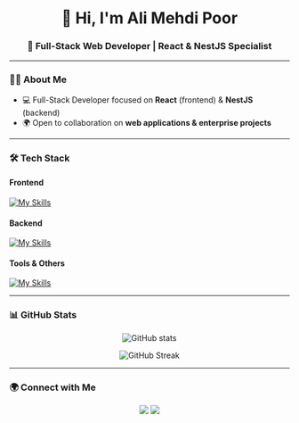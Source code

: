 <h1 align="center">👋 Hi, I'm Ali Mehdi Poor</h1>
<h3 align="center">🚀 Full-Stack Web Developer | React & NestJS Specialist</h3>

---

### 👨‍💻 About Me
- 💻 Full-Stack Developer focused on **React** (frontend) & **NestJS** (backend)  
- 🌍 Open to collaboration on **web applications & enterprise projects**  

---

### 🛠️ Tech Stack

#### Frontend  
[![My Skills](https://skillicons.dev/icons?i=react,ts,js,html,css,tailwind&theme=light)](https://github.com/Ali-mehdi-poor)

#### Backend  
[![My Skills](https://skillicons.dev/icons?i=nestjs,nodejs,express,php,mysql,mongodb&theme=light)](https://github.com/Ali-mehdi-poor)

#### Tools & Others  
[![My Skills](https://skillicons.dev/icons?i=git,linux,docker,nginx,swagger,postman,wordpress&theme=light)](https://github.com/Ali-mehdi-poor)

---

### 📊 GitHub Stats
<p align="center">
  <img src="https://github-readme-stats.vercel.app/api?username=Ali-mehdi-poor&show_icons=true&theme=tokyonight" alt="GitHub stats" />
</p>

<p align="center">
  <img src="https://github-readme-streak-stats.herokuapp.com/?user=Ali-mehdi-poor&theme=tokyonight" alt="GitHub Streak" />
</p>

---

### 🌍 Connect with Me
<p align="center">
  <a href="https://github.com/Ali-mehdi-poor"><img src="https://img.shields.io/badge/GitHub-000000?style=for-the-badge&logo=github&logoColor=white"/></a>
  <a href="mailto:ali113820619@gmail.com"><img src="https://img.shields.io/badge/Email-D14836?style=for-the-badge&logo=gmail&logoColor=white"/></a>
</p>
